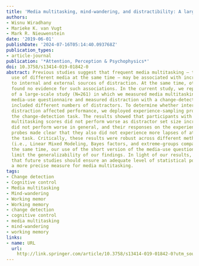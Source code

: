 ```yaml
---
title: 'Media multitasking, mind-wandering, and distractibility: A large-scale study'
authors:
- Wisnu Wiradhany
- Marieke K. van Vugt
- Mark R. Nieuwenstein
date: '2019-06-01'
publishDate: '2024-07-16T05:14:40.093768Z'
publication_types:
- article-journal
publication: '*Attention, Perception & Psychophysics*'
doi: 10.3758/s13414-019-01842-0
abstract: Previous studies suggest that frequent media multitasking – the simultaneous
  use of different media at the same time – may be associated with increased susceptibility
  to internal and external sources of distraction. At the same time, other studies
  found no evidence for such associations. In the current study, we report the results
  of a large-scale study (N=261) in which we measured media multitasking with a short
  media-use questionnaire and measured distraction with a change-detection task that
  included different numbers of distractors. To determine whether internally generated
  distraction affected performance, we deployed experience-sampling probes during
  the change-detection task. The results showed that participants with higher media
  multitasking scores did not perform worse as distractor set size increased, they
  did not perform worse in general, and their responses on the experience-sampling
  probes made clear that they also did not experience more lapses of attention during
  the task. Critically, these results were robust across different methods of analysis
  (i.e., Linear Mixed Modeling, Bayes factors, and extreme-groups comparison). At
  the same time, our use of the short version of the media-use questionnaire might
  limit the generalizability of our findings. In light of our results, we suggest
  that future studies should ensure an adequate level of statistical power and implement
  a more precise measure for media multitasking.
tags:
- Change detection
- Cognitive control
- Media multitasking
- Mind-wandering
- Working memor
- Working memory
- change detection
- cognitive control
- media multitasking
- mind-wandering
- working memory
links:
- name: URL
  url: 
    http://link.springer.com/article/10.3758/s13414-019-01842-0?utm_source=researcher_app&utm_medium=referral&utm_campaign=MKEF_USG_Researcher_inbound
---
```

